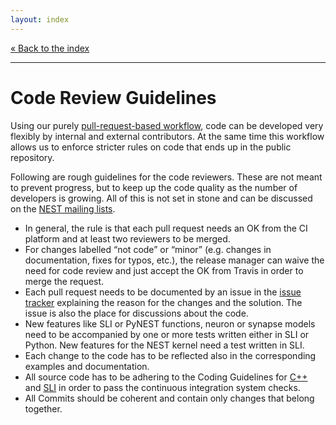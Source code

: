 ```yaml
---
layout: index
---
```


[« Back to the index](index)

<hr>

# Code Review Guidelines

Using our purely [pull-request-based workflow](development_workflow),
code can be developed very flexibly by internal and external
contributors. At the same time this workflow allows us to enforce
stricter rules on code that ends up in the public repository.

Following are rough guidelines for the code reviewers. These are not
meant to prevent progress, but to keep up the code quality as the
number of developers is growing. All of this is not set in stone and
can be discussed on the [NEST mailing
lists](http://www.nest-simulator.org/community/).

* In general, the rule is that each pull request needs an OK from the CI platform and at least two reviewers to be merged.
* For changes labelled “not code” or “minor” (e.g. changes in documentation, fixes for typos, etc.), the release manager can waive the need for code review and just accept the OK from Travis in order to merge the request.
* Each pull request needs to be documented by an issue in the [issue tracker](https://github.com/nest/nest-simulator/issues) explaining the reason for the changes and the solution. The issue is also the place for discussions about the code.
* New features like SLI or PyNEST functions, neuron or synapse models need to be accompanied by one or more tests written either in SLI or Python. New features for the NEST kernel need a test written in SLI.
* Each change to the code has to be reflected also in the corresponding examples and documentation.
* All source code has to be adhering to the Coding Guidelines for [C++](coding_guidelines_c++) and [SLI](coding_guidelines_sli) in order to pass the continuous integration system checks.
* All Commits should be coherent and contain only changes that belong together.
